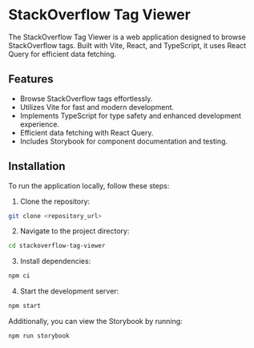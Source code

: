 # StackOverflow Tag Viewer

The StackOverflow Tag Viewer is a web application designed to browse StackOverflow tags. Built with Vite, React, and TypeScript, it uses React Query for efficient data fetching.

## Features

- Browse StackOverflow tags effortlessly.
- Utilizes Vite for fast and modern development.
- Implements TypeScript for type safety and enhanced development experience.
- Efficient data fetching with React Query.
- Includes Storybook for component documentation and testing.

## Installation

To run the application locally, follow these steps:

1. Clone the repository:

```bash
git clone <repository_url>
```
2. Navigate to the project directory:
```bash
cd stackoverflow-tag-viewer
```

3. Install dependencies:
```bash
npm ci
```

4. Start the development server:
```bash
npm start
```

Additionally, you can view the Storybook by running:
```bash
npm run storybook
```

